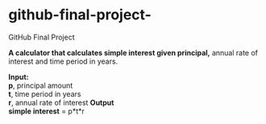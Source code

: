 # github-final-project-
GitHub Final Project

**A calculator that calculates simple interest given principal,** annual rate of interest and time period in years.

**Input:** \
   **p**, principal amount\
   **t**, time period in years\
   **r**, annual rate of interest
**Output**\
   **simple interest** = p\*t\*r

